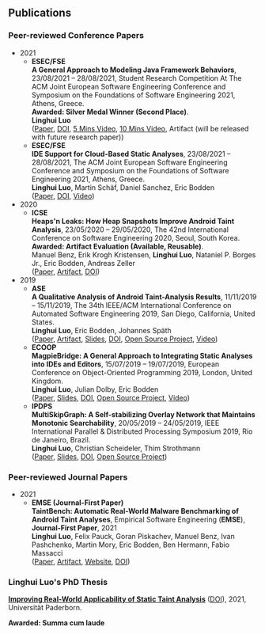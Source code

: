## Publications 

### Peer-reviewed Conference Papers
- 2021 
  - **ESEC/FSE**<br>
    **A General Approach to Modeling Java Framework Behaviors**, 23/08/2021 – 28/08/2021, Student Research Competition At The ACM Joint European Software Engineering Conference and Symposium on the Foundations of Software Engineering 2021, Athens, Greece. <br>
    **Awarded: Silver Medal Winner (Second Place)**.<br>
    **Linghui Luo**<br>
     ([Paper](FSE-SRC21.pdf), [DOI](https://doi.org/10.1145/3468264.3473489), [5 Mins Video](https://t.co/tT40YwWC1N?amp=1), [10 Mins Video](https://youtu.be/u5R__D7o32U), Artifact (will be released with future research paper))
  - **ESEC/FSE**<br>
    **IDE Support for Cloud-Based Static Analyses**, 23/08/2021 – 28/08/2021, The ACM Joint European Software Engineering Conference and Symposium on the Foundations of Software Engineering 2021, Athens, Greece. <br>
    **Linghui Luo**, Martin Schäf, Daniel Sanchez, Eric Bodden<br>
    ([Paper](FSE21.pdf), [DOI](https://doi.org/10.1145/3468264.3468535), [Video](https://youtu.be/D3cBajyQPJw))
- 2020
  - **ICSE**<br> 
    **Heaps'n Leaks: How Heap Snapshots Improve Android Taint Analysis**, 23/05/2020 – 29/05/2020, The 42nd International Conference on Software Engineering 2020, Seoul, South Korea. <br>
    **Awarded: Artifact Evaluation (Available, Reusable)**. <br>
    Manuel Benz, Erik Krogh Kristensen, **Linghui Luo**, Nataniel P. Borges Jr., Eric Bodden, Andreas Zeller<br> 
    ([Paper](ICSE20HeapDump.pdf), [Artifact](https://zenodo.org/record/3627973#.YMuxb2gzaiM), [DOI](https://doi.org/10.1145/3377811.3380438))
- 2019
  - **ASE**<br>
    **A Qualitative Analysis of Android Taint-Analysis Results**, 11/11/2019 – 15/11/2019, The 34th IEEE/ACM International Conference on Automated Software Engineering 2019, San Diego, California, United States.<br>
    **Linghui Luo**, Eric Bodden, Johannes Späth<br>
  ([Paper](ASE19Cova.pdf), [Artifact](https://zenodo.org/record/5649381#.YYz5mGDMKUl), [Slides](COVA-ASE19-Talk-public.pdf), [DOI](https://ieeexplore.ieee.org/document/8952502/), [Open Source Project](https://github.com/secure-software-engineering/COVA), [Video](https://youtu.be/dD-VliMsQvw)) 
  - **ECOOP**<br>
    **MagpieBridge: A General Approach to Integrating Static Analyses into IDEs and Editors**, 15/07/2019 – 19/07/2019, European Conference on Object-Oriented Programming 2019, London, United Kingdom.<br>
    **Linghui Luo**, Julian Dolby, Eric Bodden<br>
  ([Paper](ECOOP19MagpieBridge.pdf), [Slides](MagpieBridge-ECOOP19-Talk.pdf), [DOI]( https://doi.org/10.4230/LIPIcs.ECOOP.2019.21), [Open Source Project](https://github.com/MagpieBridge/MagpieBridge), [Video](https://youtu.be/w56Bxxa_Ppo))
  - **IPDPS**<br>
    **MultiSkipGraph: A Self-stabilizing Overlay Network that Maintains Monotonic Searchability**, 20/05/2019 – 24/05/2019, IEEE International Parallel & Distributed Processing Symposium 2019, Rio de Janeiro, Brazil.<br> 
    **Linghui Luo**, Christian Scheideler, Thim Strothmann<br>
  ([Paper](multiskipgraphIPDPS.pdf), [Slides](MultiSkipGraph-IPDPS19-Talk.pdf), [DOI](https://ieeexplore.ieee.org/document/8820950/), [Open Source Project](https://github.com/linghuiluo/MultiSkipGraph))

### Peer-reviewed Journal Papers
  - 2021  
    - **EMSE (Journal-First Paper)**<br>
      **TaintBench: Automatic Real-World Malware Benchmarking of Android Taint Analyses**, Empirical Software Engineering (**EMSE**), **Journal-First Paper**, 2021<br>
      **Linghui Luo**, Felix Pauck, Goran Piskachev, Manuel Benz, Ivan Pashchenko, Martin Mory, Eric Bodden, Ben Hermann, Fabio Massacci<br>
     ([Paper](https://rdcu.be/cAoKu), [Artifact](https://doi.org/10.5281/zenodo.5734328), [Website](https://taintbench.github.io), [DOI](https://link.springer.com/article/10.1007%2Fs10664-021-10013-5))

### Linghui Luo's PhD Thesis
**[Improving Real-World Applicability of Static Taint Analysis](Dissertation-Luo.pdf)** ([DOI](https://doi.org/10.17619/UNIPB/1-1233)), 2021, Universität Paderborn.

**Awarded: Summa cum laude** 



